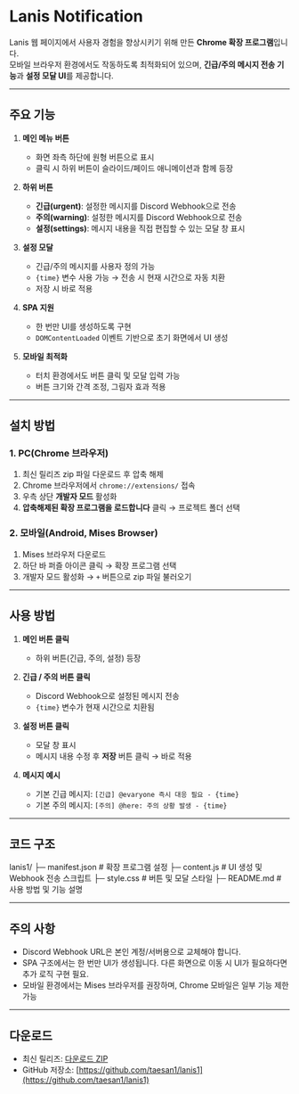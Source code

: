 # Lanis Notification

Lanis 웹 페이지에서 사용자 경험을 향상시키기 위해 만든 **Chrome 확장 프로그램**입니다.  
모바일 브라우저 환경에서도 작동하도록 최적화되어 있으며, **긴급/주의 메시지 전송 기능**과 **설정 모달 UI**를 제공합니다.

---

## 주요 기능

1. **메인 메뉴 버튼**
    - 화면 좌측 하단에 원형 버튼으로 표시
    - 클릭 시 하위 버튼이 슬라이드/페이드 애니메이션과 함께 등장

2. **하위 버튼**
    - **긴급(urgent)**: 설정한 메시지를 Discord Webhook으로 전송
    - **주의(warning)**: 설정한 메시지를 Discord Webhook으로 전송
    - **설정(settings)**: 메시지 내용을 직접 편집할 수 있는 모달 창 표시

3. **설정 모달**
    - 긴급/주의 메시지를 사용자 정의 가능
    - `{time}` 변수 사용 가능 → 전송 시 현재 시간으로 자동 치환
    - 저장 시 바로 적용

4. **SPA 지원**
    - 한 번만 UI를 생성하도록 구현
    - `DOMContentLoaded` 이벤트 기반으로 초기 화면에서 UI 생성

5. **모바일 최적화**
    - 터치 환경에서도 버튼 클릭 및 모달 입력 가능
    - 버튼 크기와 간격 조정, 그림자 효과 적용

---

## 설치 방법

### 1. PC(Chrome 브라우저)
1. 최신 릴리즈 zip 파일 다운로드 후 압축 해제
2. Chrome 브라우저에서 `chrome://extensions/` 접속
3. 우측 상단 **개발자 모드** 활성화
4. **압축해제된 확장 프로그램을 로드합니다** 클릭 → 프로젝트 폴더 선택

### 2. 모바일(Android, Mises Browser)
1. Mises 브라우저 다운로드
2. 하단 바 퍼즐 아이콘 클릭 → 확장 프로그램 선택
3. 개발자 모드 활성화 → `+` 버튼으로 zip 파일 불러오기

---

## 사용 방법

1. **메인 버튼 클릭**
    - 하위 버튼(긴급, 주의, 설정) 등장

2. **긴급 / 주의 버튼 클릭**
    - Discord Webhook으로 설정된 메시지 전송
    - `{time}` 변수가 현재 시간으로 치환됨

3. **설정 버튼 클릭**
    - 모달 창 표시
    - 메시지 내용 수정 후 **저장** 버튼 클릭 → 바로 적용

4. **메시지 예시**
    - 기본 긴급 메시지: `[긴급] @evaryone 즉시 대응 필요 - {time}`
    - 기본 주의 메시지: `[주의] @here: 주의 상황 발생 - {time}`

---

## 코드 구조

lanis1/
├─ manifest.json # 확장 프로그램 설정
├─ content.js # UI 생성 및 Webhook 전송 스크립트
├─ style.css # 버튼 및 모달 스타일
├─ README.md # 사용 방법 및 기능 설명


---

## 주의 사항
- Discord Webhook URL은 본인 계정/서버용으로 교체해야 합니다.
- SPA 구조에서는 한 번만 UI가 생성됩니다. 다른 화면으로 이동 시 UI가 필요하다면 추가 로직 구현 필요.
- 모바일 환경에서는 Mises 브라우저를 권장하며, Chrome 모바일은 일부 기능 제한 가능

---

## 다운로드

- 최신 릴리즈: [다운로드 ZIP](https://github.com/taesan1/lanis1/releases/download/v1.0/Lanis.notification.zip)
- GitHub 저장소: [https://github.com/taesan1/lanis1](https://github.com/taesan1/lanis1)
